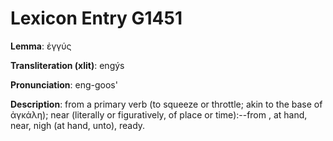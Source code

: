 # Lexicon Entry G1451

**Lemma**: ἐγγύς

**Transliteration (xlit)**: engýs

**Pronunciation**: eng-goos'

**Description**:
from a primary verb  (to squeeze or throttle; akin to the base of ἀγκάλη); near (literally or figuratively, of place or time):--from , at hand, near, nigh (at hand, unto), ready.
